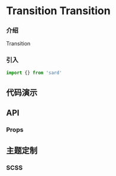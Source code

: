 # Transition Transition

### 介绍

Transition

### 引入

```js
import {} from 'sard'
```

## 代码演示

## API

### Props

## 主题定制

### SCSS

```scss

```
